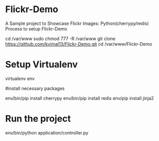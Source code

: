 # Flickr-Demo
A Sample project to Showcase Flickr Images: Python(cherrypy/redis)
Process to setup Flickr-Demo

cd /var/www
sudo chmod 777 -R /var/www
git clone https://github.com/kvimal13/Flickr-Demo.git
cd /var/www/Flickr-Demo

# Setup Virtualenv

virtualenv env

#install necessary packages

env/bin/pip install cherrypy
env/bin/pip install redis
env/pip install jinja2


# Run the project

env/bin/python application/controller.py

